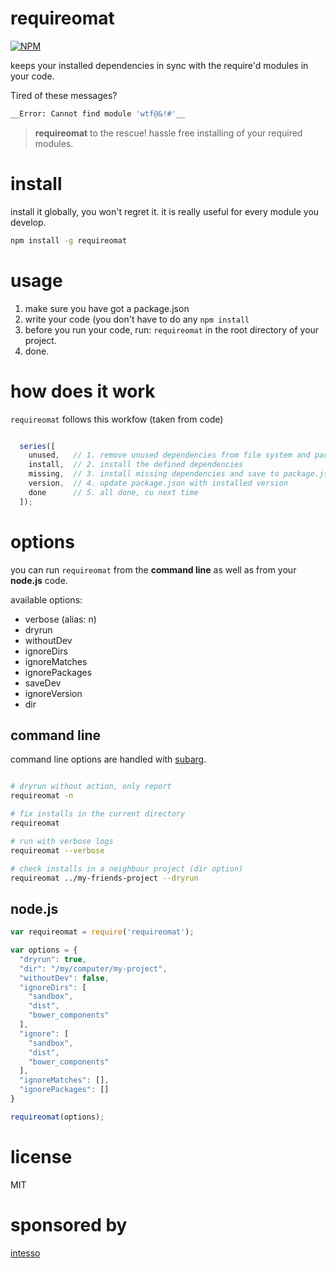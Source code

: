 # requireomat

[![NPM](https://nodei.co/npm/requireomat.png)](https://nodei.co/npm/requireomat/)

keeps your installed dependencies in sync with the require'd modules in your code.

Tired of these messages?


```bash
__Error: Cannot find module 'wtf@&!#'__
```


> __requireomat__ to the rescue!
> hassle free installing of your required modules.



# install
install it globally, you won't regret it. it is really useful for every module you develop.

```bash
npm install -g requireomat
```

# usage

 1. make sure you have got a package.json
 2. write your code (you don't have to do any `npm install`
 3. before you run your code, run: `requireomat` in the root directory of your project.
 4. done.


# how does it work

`requireomat` follows this workfow (taken from code)

 ```javascript

   series([
     unused,   // 1. remove unused dependencies from file system and package.json
     install,  // 2. install the defined dependencies
     missing,  // 3. install missing dependencies and save to package.json
     version,  // 4. update package.json with installed version
     done      // 5. all done, cu next time
   ]);

 ```

# options

you can run `requireomat` from the __command line__ as well as from your __node.js__ code.

available options:

 - verbose (alias: n)
 - dryrun
 - withoutDev
 - ignoreDirs
 - ignoreMatches
 - ignorePackages
 - saveDev
 - ignoreVersion
 - dir


## command line
command line options are handled with [subarg](https://npmjs.org/subarg).

```bash

# dryrun without action, only report
requireomat -n

# fix installs in the current directory
requireomat

# run with verbose logs
requireomat --verbose

# check installs in a neighbour project (dir option)
requireomat ../my-friends-project --dryrun
```

## node.js

```javascript
var requireomat = require('requireomat');

var options = {
  "dryrun": true,
  "dir": "/my/computer/my-project",
  "withoutDev": false,
  "ignoreDirs": [
    "sandbox",
    "dist",
    "bower_components"
  ],
  "ignore": [
    "sandbox",
    "dist",
    "bower_components"
  ],
  "ignoreMatches": [],
  "ignorePackages": []
}

requireomat(options);

```

# license

MIT

# sponsored by

[intesso](http://intesso.com)



